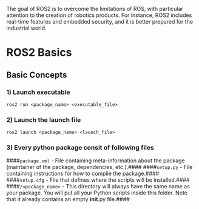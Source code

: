 The goal of ROS2 is to overcome the limitations of ROS, with particular attention to the creation of robotics products.
For instance, ROS2 includes real-time features and embedded security, and it is better prepared for the industrial world.

# ROS2 Basics #
## Basic Concepts ##
### 1) Launch executable ###
```ros2 run <package_name> <executable_file>```
### 2) Launch the launch file ###
```ros2 launch <package_name> <launch_file>```
### 3) Every python package consit of following files ###
####```package.xml``` - File containing meta-information about the package (maintainer of the package, dependencies, etc.).####
####```setup.py``` - File containing instructions for how to compile the package.####
####```setup.cfg``` - File that defines where the scripts will be installed.####
####```/<package_name>``` - This directory will always have the same name as your package. You will put all your Python scripts inside this folder. Note that it already contains an empty __init__.py file.####
